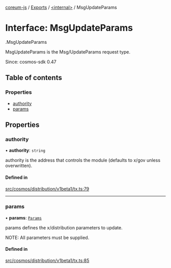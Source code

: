 [coreum-js](../README.md) / [Exports](../modules.md) / [<internal\>](../modules/internal_.md) / MsgUpdateParams

# Interface: MsgUpdateParams

[<internal>](../modules/internal_.md).MsgUpdateParams

MsgUpdateParams is the Msg/UpdateParams request type.

Since: cosmos-sdk 0.47

## Table of contents

### Properties

- [authority](internal_.MsgUpdateParams-5.md#authority)
- [params](internal_.MsgUpdateParams-5.md#params)

## Properties

### authority

• **authority**: `string`

authority is the address that controls the module (defaults to x/gov unless overwritten).

#### Defined in

[src/cosmos/distribution/v1beta1/tx.ts:79](https://github.com/PyramydLabs/coreum-js/blob/75debec/src/cosmos/distribution/v1beta1/tx.ts#L79)

___

### params

• **params**: [`Params`](../modules/internal_.md#params)

params defines the x/distribution parameters to update.

NOTE: All parameters must be supplied.

#### Defined in

[src/cosmos/distribution/v1beta1/tx.ts:85](https://github.com/PyramydLabs/coreum-js/blob/75debec/src/cosmos/distribution/v1beta1/tx.ts#L85)
